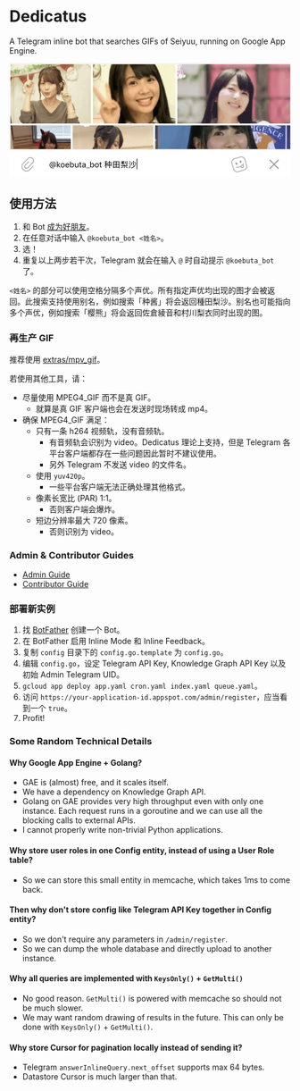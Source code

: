 # Dedicatus

A Telegram inline bot that searches GIFs of Seiyuu, running on Google App Engine.

![](docs/media/inline.png)

## 使用方法

1. 和 Bot [成为好朋友](https://t.me/koebuta_bot)。
2. 在任意对话中输入 `@koebuta_bot <姓名>`。
3. 选！
4. 重复以上两步若干次，Telegram 就会在输入 `@` 时自动提示 `@koebuta_bot` 了。

`<姓名>` 的部分可以使用空格分隔多个声优。所有指定声优均出现的图才会被返回。此搜索支持使用别名，例如搜索「种酱」将会返回種田梨沙。别名也可能指向多个声优，例如搜索「樱熊」将会返回佐倉綾音和村川梨衣同时出现的图。

### ~~再~~生产 GIF

推荐使用 [extras/mpv_gif](extras/mpv_gif)。

若使用其他工具，请：
* 尽量使用 MPEG4_GIF 而不是真 GIF。
    * 就算是真 GIF 客户端也会在发送时现场转成 mp4。
* 确保 MPEG4_GIF 满足：
    * 只有一条 h264 视频轨，没有音频轨。
        * 有音频轨会识别为 video。Dedicatus 理论上支持，但是 Telegram 各平台客户端都存在一些问题因此暂时不建议使用。
        * 另外 Telegram 不发送 video 的文件名。
    * 使用 `yuv420p`。
        * 一些平台客户端无法正确处理其他格式。
    * 像素长宽比 (PAR) 1:1。
        * 否则客户端会爆炸。
    * 短边分辨率最大 720 像素。
        * 否则识别为 video。

### Admin & Contributor Guides

* [Admin Guide](https://github.com/SSHZ-ORG/dedicatus/wiki/Admin-Guide)
* [Contributor Guide](https://github.com/SSHZ-ORG/dedicatus/wiki/Contributor-Guide)

### 部署新实例

1. 找 [BotFather](https://t.me/botfather) 创建一个 Bot。
2. 在 BotFather 启用 Inline Mode 和 Inline Feedback。
3. 复制 `config` 目录下的 `config.go.template` 为 `config.go`。
4. 编辑 `config.go`，设定 Telegram API Key, Knowledge Graph API Key 以及初始 Admin Telegram UID。
5. `gcloud app deploy app.yaml cron.yaml index.yaml queue.yaml`。
6. 访问 `https://your-application-id.appspot.com/admin/register`，应当看到一个 `true`。
7. Profit!

### Some Random Technical Details

#### Why Google App Engine + Golang?

* GAE is (almost) free, and it scales itself.
* We have a dependency on Knowledge Graph API.
* Golang on GAE provides very high throughput even with only one instance. Each request runs in a goroutine and we can use all the blocking calls to external APIs.
* I cannot properly write non-trivial Python applications.

#### Why store user roles in one Config entity, instead of using a User Role table?

* So we can store this small entity in memcache, which takes 1ms to come back.

#### Then why don't store config like Telegram API Key together in Config entity?

* So we don't require any parameters in `/admin/register`.
* So we can dump the whole database and directly upload to another instance.

#### Why all queries are implemented with `KeysOnly()` + `GetMulti()`

* No good reason. `GetMulti()` is powered with memcache so should not be much slower.
* We may want random drawing of results in the future. This can only be done with `KeysOnly()` + `GetMulti()`. 

#### Why store Cursor for pagination locally instead of sending it?

* Telegram `answerInlineQuery.next_offset` supports max 64 bytes.
* Datastore Cursor is much larger than that.

